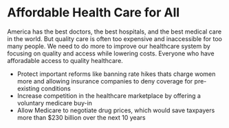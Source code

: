 # Affordable Health Care for All

America has the best doctors, the best hospitals, and the best medical care in the world. But quality care is often too expensive and inaccessible for too many people. We need to do more to improve our healthcare system by focusing on quality and access while lowering costs. Everyone who have afforadable access to quality healthcare.

- Protect important reforms like banning rate hikes thats charge women more and allowing insurance companies to deny coverage for pre-existing conditions
- Increase competition in the healthcare marketplace by offering a voluntary medicare buy-in
- Allow Medicare to negotiate drug prices, which would save taxpayers more than $230 billion over the next 10 years
